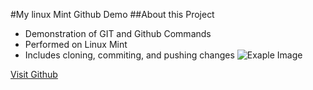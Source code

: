 #My linux Mint Github Demo
##About this Project

- Demonstration of GIT and Github Commands
- Performed on Linux Mint
- Includes cloning, commiting, and pushing changes
![ Exaple Image]()

[Visit Github](https://github.com)
